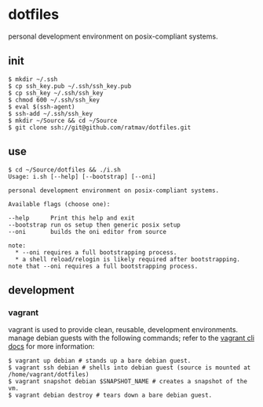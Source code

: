 dotfiles
========

personal development environment on posix-compliant systems.

## init

```shell
$ mkdir ~/.ssh
$ cp ssh_key.pub ~/.ssh/ssh_key.pub
$ cp ssh_key ~/.ssh/ssh_key
$ chmod 600 ~/.ssh/ssh_key
$ eval $(ssh-agent)
$ ssh-add ~/.ssh/ssh_key
$ mkdir ~/Source && cd ~/Source
$ git clone ssh://git@github.com/ratmav/dotfiles.git
```

## use

```shell
$ cd ~/Source/dotfiles && ./i.sh
Usage: i.sh [--help] [--bootstrap] [--oni]

personal development environment on posix-compliant systems.

Available flags (choose one):

--help      Print this help and exit
--bootstrap run os setup then generic posix setup
--oni       builds the oni editor from source

note:
  * --oni requires a full bootstrapping process.
  * a shell reload/relogin is likely required after bootstrapping.
note that --oni requires a full bootstrapping process.
```

## development

### vagrant

vagrant is used to provide clean, reusable, development environments. manage debian guests with the following commands; refer to the [vagrant cli docs](https://www.vagrantup.com/docs/cli) for more information:

```shell
$ vagrant up debian # stands up a bare debian guest.
$ vagrant ssh debian # shells into debian guest (source is mounted at /home/vagrant/dotfiles)
$ vagrant snapshot debian $SNAPSHOT_NAME # creates a snapshot of the vm.
$ vagrant debian destroy # tears down a bare debian guest.
```
